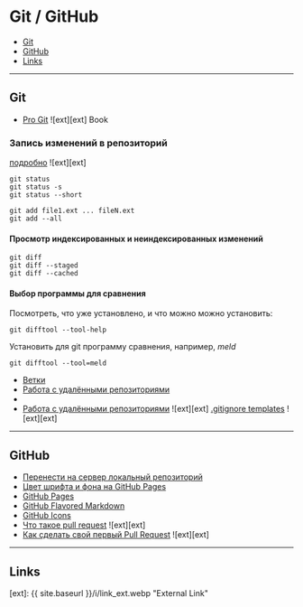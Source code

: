 Git / GitHub
============


* [Git](#git)
* [GitHub](#github)
* [Links](#links)

----

Git
---

- [Pro Git](https://git-scm.com/book/ru/v2) ![ext][ext] Book


### Запись изменений в репозиторий

[подробно](https://git-scm.com/book/ru/v2/%D0%9E%D1%81%D0%BD%D0%BE%D0%B2%D1%8B-Git-%D0%97%D0%B0%D0%BF%D0%B8%D1%81%D1%8C-%D0%B8%D0%B7%D0%BC%D0%B5%D0%BD%D0%B5%D0%BD%D0%B8%D0%B9-%D0%B2-%D1%80%D0%B5%D0%BF%D0%BE%D0%B7%D0%B8%D1%82%D0%BE%D1%80%D0%B8%D0%B9) ![ext][ext]

```
git status
git status -s
git status --short
```

```
git add file1.ext ... fileN.ext
git add --all
```

#### Просмотр индексированных и неиндексированных изменений

```
git diff
git diff --staged
git diff --cached
```

#### Выбор программы для сравнения

Посмотреть, что уже установлено, и что можно можно установить:

```git difftool --tool-help```

Установить для git программу сравнения, например, _meld_

```git difftool --tool=meld```




  - [Ветки](branches.md)
  - [Работа с удалёнными репозиториями](remote.md)
  -
  - [Работа с удалёнными репозиториями](https://git-scm.com/book/ru/v2/%D0%9E%D1%81%D0%BD%D0%BE%D0%B2%D1%8B-Git-%D0%A0%D0%B0%D0%B1%D0%BE%D1%82%D0%B0-%D1%81-%D1%83%D0%B4%D0%B0%D0%BB%D1%91%D0%BD%D0%BD%D1%8B%D0%BC%D0%B8-%D1%80%D0%B5%D0%BF%D0%BE%D0%B7%D0%B8%D1%82%D0%BE%D1%80%D0%B8%D1%8F%D0%BC%D0%B8) ![ext][ext]
  [.gitignore templates](https://github.com/github/gitignore) ![ext][ext]

----

<a href="github"></a>

GitHub
-----

- [Перенести на сервер локальный репозиторий](repo2server.md)
- [Цвет шрифта и фона на GitHub Pages](pages_css.md)
- [GitHub Pages](pages.md)
- [GitHub Flavored Markdown](gfm.md)
- [GitHub Icons](github_icons.md)
- [Что такое pull request](http://ivan.rolik.name/2013/01/29/pull-request-without-fork-github/) ![ext][ext]
- [Как сделать свой первый Pull Request](https://rustycrate.ru/%D1%80%D1%83%D0%BA%D0%BE%D0%B2%D0%BE%D0%B4%D1%81%D1%82%D0%B2%D0%B0/2016/03/07/contributing.html) ![ext][ext]


----

<a href="links"></a>

Links
-----




[ext]: {{ site.baseurl }}/i/link_ext.webp "External Link"
